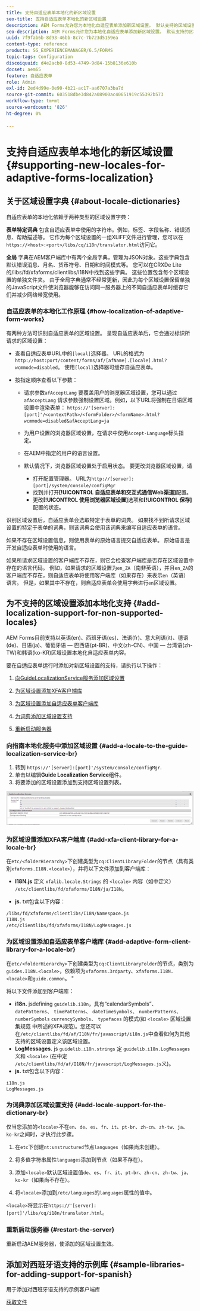 ```yaml
---
title: 支持自适应表单本地化的新区域设置
seo-title: 支持自适应表单本地化的新区域设置
description: AEM Forms允许您为本地化自适应表单添加新区域设置。 默认支持的区域设置为英语、法语、德语和日语。
seo-description: AEM Forms允许您为本地化自适应表单添加新区域设置。 默认支持的区域设置为英语、法语、德语和日语。
uuid: 7f9fab6b-8d93-46bb-8c7c-7b723d5159ea
content-type: reference
products: SG_EXPERIENCEMANAGER/6.5/FORMS
topic-tags: Configuration
discoiquuid: d4e2acb0-8d53-4749-9d84-15b8136e610b
docset: aem65
feature: 自适应表单
role: Admin
exl-id: 2ed4d99e-0e90-4b21-ac17-aa6707a3ba7d
source-git-commit: 603518dbe3d842a08900ac40651919c55392b573
workflow-type: tm+mt
source-wordcount: '826'
ht-degree: 0%

---
```


# 支持自适应表单本地化的新区域设置{#supporting-new-locales-for-adaptive-forms-localization}

## 关于区域设置字典 {#about-locale-dictionaries}

自适应表单的本地化依赖于两种类型的区域设置字典：

**表单特定词典** 包含自适应表单中使用的字符串。例如，标签、字段名称、错误消息、帮助描述等。 它作为每个区域设置的一组XLIFF文件进行管理，您可以在`https://<host>:<port>/libs/cq/i18n/translator.html`访问它。

**全局** 字典在AEM客户端库中有两个全局字典，管理为JSON对象。这些字典包含默认错误消息、月名、货币符号、日期和时间模式等。 您可以在CRXDe Lite的/libs/fd/xfaforms/clientlibs/I18N中找到这些字典。 这些位置包含每个区域设置的单独文件夹。 由于全局字典通常不经常更新，因此为每个区域设置保留单独的JavaScript文件使浏览器能够在访问同一服务器上的不同自适应表单时缓存它们并减少网络带宽使用。

### 自适应表单的本地化工作原理 {#how-localization-of-adaptive-form-works}

有两种方法可识别自适应表单的区域设置。 呈现自适应表单后，它会通过标识所请求的区域设置：

* 查看自适应表单URL中的`[local]`选择器。 URL的格式为`http://host:port/content/forms/af/[afName].[locale].html?wcmmode=disabled`。 使用`[local]`选择器可缓存自适应表单。

* 按指定顺序查看以下参数：

   * 请求参数`afAcceptLang`
要覆盖用户的浏览器区域设置，您可以通过 
`afAcceptLang` 请求参数强制设置区域。例如，以下URL将强制在日语区域设置中渲染表单：
      `https://'[server]:[port]'/<contextPath>/<formFolder>/<formName>.html?wcmmode=disabled&afAcceptLang=ja`

   * 为用户设置的浏览器区域设置，在请求中使用`Accept-Language`标头指定。

   * 在AEM中指定的用户的语言设置。

   * 默认情况下，浏览器区域设置处于启用状态。 要更改浏览器区域设置，请
      * 打开配置管理器。 URL为`http://[server]:[port]/system/console/configMgr`
      * 找到并打开&#x200B;**[!UICONTROL 自适应表单和交互式通信Web渠道]**&#x200B;配置。
      * 更改&#x200B;**[!UICONTROL 使用浏览器区域设置]**&#x200B;选项和&#x200B;**[!UICONTROL 保存]**&#x200B;配置的状态。

识别区域设置后，自适应表单会选取特定于表单的词典。 如果找不到所请求区域设置的特定于表单的词典，则该词典会使用该词典来编写自适应表单的语言。

如果不存在区域设置信息，则使用表单的原始语言提交自适应表单。 原始语言是开发自适应表单时使用的语言。

如果所请求区域设置的客户端库不存在，则它会检查客户端库是否存在区域设置中存在的语言代码。 例如，如果请求的区域设置为`en_ZA`（南非英语），并且`en_ZA`的客户端库不存在，则自适应表单将使用客户端库（如果存在）来表示`en`（英语）语言。 但是，如果其中不存在，则自适应表单会使用字典进行`en`区域设置。

## 为不支持的区域设置添加本地化支持 {#add-localization-support-for-non-supported-locales}

AEM Forms目前支持以英语(en)、西班牙语(es)、法语(fr)、意大利语(it)、德语(de)、日语(ja)、葡萄牙语 — 巴西语(pt-BR)、中文(zh-CN)、中国 — 台湾语(zh-TW)和韩语(ko-KR)区域设置本地化自适应表单内容。

要在自适应表单运行时添加对新区域设置的支持，请执行以下操作：

1. [向GuideLocalizationService服务添加区域设置](../../forms/using/supporting-new-language-localization.md#p-add-a-locale-to-the-guide-localization-service-br-p)

1. [为区域设置添加XFA客户端库](../../forms/using/supporting-new-language-localization.md#p-add-xfa-client-library-for-a-locale-br-p)

1. [为区域设置添加自适应表单客户端库](../../forms/using/supporting-new-language-localization.md#p-add-adaptive-form-client-library-for-a-locale-br-p)
1. [为词典添加区域设置支持](../../forms/using/supporting-new-language-localization.md#p-add-locale-support-for-the-dictionary-br-p)
1. [重新启动服务器](../../forms/using/supporting-new-language-localization.md#p-restart-the-server-p)

### 向指南本地化服务中添加区域设置 {#add-a-locale-to-the-guide-localization-service-br}

1. 转到 `https://'[server]:[port]'/system/console/configMgr`.
1. 单击以编辑&#x200B;**Guide Localization Service**&#x200B;组件。
1. 将要添加的区域设置添加到支持区域设置列表。

![指南本地化服务](assets/configservice.png)

### 为区域设置添加XFA客户端库 {#add-xfa-client-library-for-a-locale-br}

在`etc/<folderHierarchy>`下创建类型为`cq:ClientLibraryFolder`的节点（具有类别`xfaforms.I18N.<locale>`），并将以下文件添加到客户端库：

* **I18N.js** 定义 `xfalib.locale.Strings` 的 `<locale>` 内容（如中定义） `/etc/clientlibs/fd/xfaforms/I18N/ja/I18N`。

* **js.** txt包含以下内容：

```text
/libs/fd/xfaforms/clientlibs/I18N/Namespace.js
I18N.js
/etc/clientlibs/fd/xfaforms/I18N/LogMessages.js
```

### 为区域设置添加自适应表单客户端库 {#add-adaptive-form-client-library-for-a-locale-br}

在`etc/<folderHierarchy>`下创建类型为`cq:ClientLibraryFolder`的节点，类别为`guides.I18N.<locale>`，依赖项为`xfaforms.3rdparty`、`xfaforms.I18N.<locale>`和`guide.common`。 &quot;

将以下文件添加到客户端库：

* **i18n.** jsdefining `guidelib.i18n`，具有“calendarSymbols”、 `datePatterns`、 `timePatterns`、 `dateTimeSymbols`、 `numberPatterns`、 `numberSymbols` `currencySymbols`、 `typefaces` 的模式(如 `<locale>` 区域设置集规范 [](https://helpx.adobe.com/content/dam/Adobe/specs/xfa_spec_3_3.pdf)中所述的XFA规范)。您还可以在`/etc/clientlibs/fd/af/I18N/fr/javascript/i18n.js`中查看如何为其他支持的区域设置定义该区域设置。
* **LogMessages.** js `guidelib.i18n.strings` 定 `guidelib.i18n.LogMessages` 义和 `<locale>` (在中定 `/etc/clientlibs/fd/af/I18N/fr/javascript/LogMessages.js`义)。
* **js.** txt包含以下内容：

```text
i18n.js
LogMessages.js
```

### 为词典添加区域设置支持 {#add-locale-support-for-the-dictionary-br}

仅当您添加的`<locale>`不在`en`、`de`、`es`、`fr`、`it`、`pt-br`、`zh-cn`、`zh-tw`、`ja`、`ko-kr`之间时，才执行此步骤。

1. 在`etc`下创建`nt:unstructured`节点`languages`（如果尚未创建）。

1. 将多值字符串属性`languages`添加到节点（如果不存在）。
1. 添加`<locale>`默认区域设置值`de`、`es`、`fr`、`it`、`pt-br`、`zh-cn`、`zh-tw`、`ja`、`ko-kr`（如果尚不存在）。

1. 将`<locale>`添加到`/etc/languages`的`languages`属性的值中。

`<locale>`将显示在`https://'[server]:[port]'/libs/cq/i18n/translator.html`。

### 重新启动服务器 {#restart-the-server}

重新启动AEM服务器，使添加的区域设置生效。

## 添加对西班牙语支持的示例库 {#sample-libraries-for-adding-support-for-spanish}

用于添加对西班牙语支持的示例客户端库

[获取文件](assets/sample.zip)
